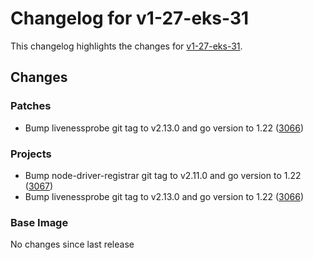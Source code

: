 # Changelog for v1-27-eks-31

This changelog highlights the changes for [v1-27-eks-31](https://github.com/aws/eks-distro/tree/v1-27-eks-31).

## Changes

### Patches
* Bump livenessprobe git tag to v2.13.0 and go version to 1.22 ([3066](https://github.com/aws/eks-distro/pull/3066))

### Projects
* Bump node-driver-registrar git tag to v2.11.0 and go version to 1.22 ([3067](https://github.com/aws/eks-distro/pull/3067))
* Bump livenessprobe git tag to v2.13.0 and go version to 1.22 ([3066](https://github.com/aws/eks-distro/pull/3066))

### Base Image
No changes since last release

